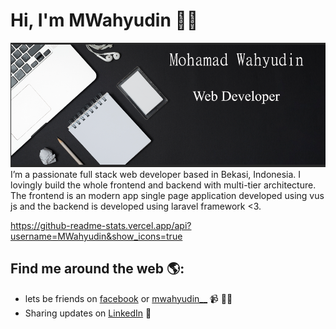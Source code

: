 # Hi, I'm MWahyudin 👋🏾

<img src="https://raw.githubusercontent.com/MWahyudin/MWahyudin/master/header.png" alt="Web Developer">
I’m a passionate full stack web developer based in Bekasi, Indonesia. I lovingly build the whole frontend and backend with multi-tier architecture. The frontend is an modern app single page application developed using vus js and the backend is developed using laravel framework <3.

https://github-readme-stats.vercel.app/api?username=MWahyudin&show_icons=true

## Find me around the web 🌎:
- lets be friends on <a href="https://www.facebook.com/MWahyu.Root">facebook</a> or <a href="https://www.twitter.com/mwahyudin__">mwahyudin__</a> 📹 ✍🏾
- Sharing updates on <a href="https://www.linkedin.com/in/mwahyudin/">LinkedIn</a> 💼

